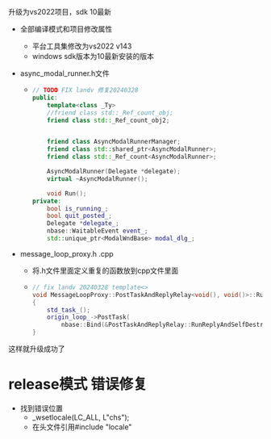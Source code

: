 升级为vs2022项目，sdk 10最新

- 全部编译模式和项目修改属性

  - 平台工具集修改为vs2022 v143
  - windows sdk版本为10最新安装的版本

- async_modal_runner.h文件

  - ```c++
    // TODO FIX landv 修复20240328
    public:
    	template<class _Ty>
    	//friend class std::_Ref_count_obj;
    	friend class std::_Ref_count_obj2;
    
    
    	friend class AsyncModalRunnerManager;
    	friend class std::shared_ptr<AsyncModalRunner>;
    	friend class std::_Ref_count<AsyncModalRunner>;
    
    	AsyncModalRunner(Delegate *delegate);
    	virtual ~AsyncModalRunner();
    
    	void Run();
    private:
    	bool is_running_;
    	bool quit_posted_;
    	Delegate *delegate_;
    	nbase::WaitableEvent event_;
    	std::unique_ptr<ModalWndBase> modal_dlg_;
    ```

- message_loop_proxy.h .cpp

  - 将.h文件里面定义重复的函数放到cpp文件里面

  - ```c++
    // fix landv 20240328 template<>
    void MessageLoopProxy::PostTaskAndReplyRelay<void(), void()>::Run()
    {
    	std_task_();
    	origin_loop_->PostTask(
    		nbase::Bind(&PostTaskAndReplyRelay::RunReplyAndSelfDestruct, this));
    }
    ```



这样就升级成功了





# release模式 错误修复

- 找到错误位置
  - _wsetlocale(LC_ALL, L"chs");
  - 在头文件引用#include "locale"

